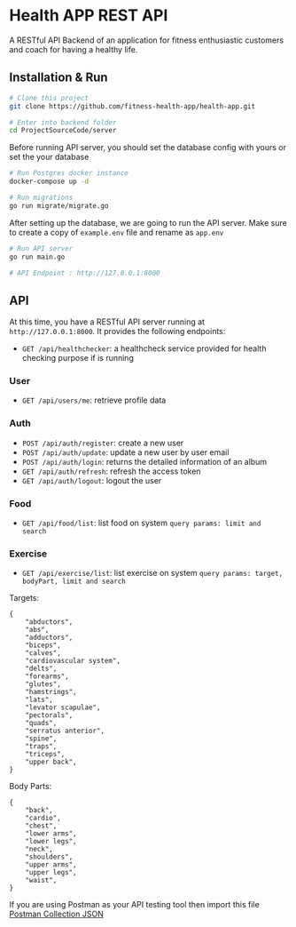 # Health APP REST API
A RESTful API Backend of an application for fitness enthusiastic customers and coach for having a healthy life.

## Installation & Run
```bash
# Clone this project
git clone https://github.com/fitness-health-app/health-app.git

# Enter into backend folder
cd ProjectSourceCode/server
```

Before running API server, you should set the database config with yours or set the your database
```bash
# Run Postgres docker instance
docker-compose up -d

# Run migrations
go run migrate/migrate.go
```

After setting up the database, we are going to run the API server. Make sure to create a copy of `example.env` file and rename as `app.env`

```bash
# Run API server
go run main.go

# API Endpoint : http://127.0.0.1:8000
```

## API

At this time, you have a RESTful API server running at `http://127.0.0.1:8000`. It provides the following endpoints:

* `GET /api/healthchecker`: a healthcheck service provided for health checking purpose if is running

### User
* `GET /api/users/me`: retrieve profile data

### Auth
* `POST /api/auth/register`: create a new user
* `POST /api/auth/update`: update a new user by user email
* `POST /api/auth/login`: returns the detailed information of an album
* `GET /api/auth/refresh`: refresh the access token
* `GET /api/auth/logout`: logout the user

### Food
* `GET /api/food/list`: list food on system `query params: limit and search`

### Exercise
* `GET /api/exercise/list`: list exercise on system `query params: target, bodyPart, limit and search`

Targets:
```
{
    "abductors",
    "abs",
    "adductors",
    "biceps",
    "calves",
    "cardiovascular system",
    "delts",
    "forearms",
    "glutes",
    "hamstrings",
    "lats",
    "levator scapulae",
    "pectorals",
    "quads",
    "serratus anterior",
    "spine",
    "traps",
    "triceps",
    "upper back",
}
```

Body Parts:
```
{
    "back",
    "cardio",
    "chest",
    "lower arms",
    "lower legs",
    "neck",
    "shoulders",
    "upper arms",
    "upper legs",
    "waist",
}
```

If you are using Postman as your API testing tool then import this file [Postman Collection JSON](HealthAppBackend.postman_collection.json)